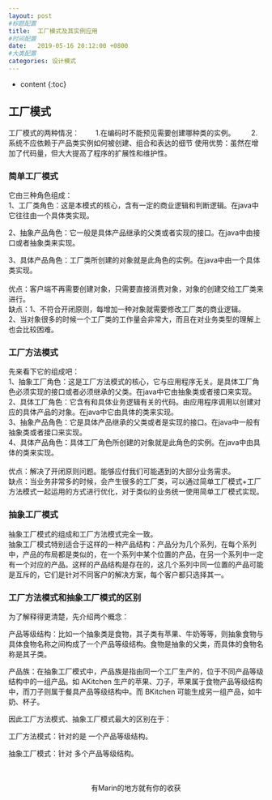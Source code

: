 ```yaml
---
layout: post
#标题配置
title:  工厂模式及其实例应用
#时间配置
date:   2019-05-16 20:12:00 +0800
#大类配置
categories: 设计模式
---
```


* content
{:toc}

## 工厂模式
工厂模式的两种情况：
　　1.在编码时不能预见需要创建哪种类的实例。
　　2.系统不应依赖于产品类实例如何被创建、组合和表达的细节
使用优势：虽然在增加了代码量，但大大提高了程序的扩展性和维护性。

### 简单工厂模式
它由三种角色组成：<br>
1、工厂类角色：这是本模式的核心，含有一定的商业逻辑和判断逻辑。在java中它往往由一个具体类实现。<br>

2、抽象产品角色：它一般是具体产品继承的父类或者实现的接口。在java中由接口或者抽象类来实现。<br>

3、具体产品角色：工厂类所创建的对象就是此角色的实例。在java中由一个具体类实现。<br>
<br>
优点：客户端不再需要创建对象，只需要直接消费对象，对象的创建交给工厂类来进行。<br>
缺点：1、不符合开闭原则，每增加一种对象就需要修改工厂类的商业逻辑。<br>
2、当对象很多的时候一个工厂类的工作量会非常大，而且在对业务类型的理解上也会比较困难。
### 工厂方法模式
先来看下它的组成吧：<br>
1、抽象工厂角色：这是工厂方法模式的核心，它与应用程序无关。是具体工厂角色必须实现的接口或者必须继承的父类。在java中它由抽象类或者接口来实现。<br>
2、具体工厂角色：它含有和具体业务逻辑有关的代码。由应用程序调用以创建对应的具体产品的对象。在java中它由具体的类来实现。<br>
3、抽象产品角色：它是具体产品继承的父类或者是实现的接口。在java中一般有抽象类或者接口来实现。<br>
4、具体产品角色：具体工厂角色所创建的对象就是此角色的实例。在java中由具体的类来实现。<br>
<br>
优点：解决了开闭原则问题。能够应付我们可能遇到的大部分业务需求。<br>
缺点：当业务非常多的时候，会产生很多的工厂类，可以通过简单工厂模式+工厂方法模式一起运用的方式进行优化，对于类似的业务统一使用简单工厂模式实现。<br>
### 抽象工厂模式
抽象工厂模式的组成和工厂方法模式完全一致。<br>
抽象工厂模式特别适合于这样的一种产品结构：产品分为几个系列，在每个系列中，产品的布局都是类似的，在一个系列中某个位置的产品，在另一个系列中一定有一个对应的产品。这样的产品结构是存在的，这几个系列中同一位置的产品可能是互斥的，它们是针对不同客户的解决方案，每个客户都只选择其一。

### 工厂方法模式和抽象工厂模式的区别
为了解释得更清楚，先介绍两个概念：<br>

产品等级结构：比如一个抽象类是食物，其子类有苹果、牛奶等等，则抽象食物与具体食物名称之间构成了一个产品等级结构。食物是抽象的父类，而具体的食物名称是其子类。<br>

产品族：在抽象工厂模式中，产品族是指由同一个工厂生产的，位于不同产品等级结构中的一组产品。如 AKitchen 生产的苹果、刀子，苹果属于食物产品等级结构中，而刀子则属于餐具产品等级结构中。而 BKitchen 可能生成另一组产品，如牛奶、杯子。<br>

因此工厂方法模式、抽象工厂模式最大的区别在于：<br>

工厂方法模式：针对的是 一个产品等级结构。<br>

抽象工厂模式：针对 多个产品等级结构。<br>
<br>

<br>

<center>有Marin的地方就有你的收获</center>